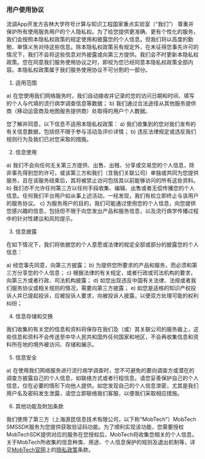 
### 用户使用协议

流调App开发方吉林大学符号计算与知识工程国家重点实验室（“我们”） 尊重并保护所有使用服务用户的个人隐私权。为了给您提供更准确、更有个性化的服务，我们会按照本隐私权政策的规定使用和披露您的个人信息。但我们将以高度的勤勉、审慎义务对待这些信息。除本隐私权政策另有规定外，在未征得您事先许可的情况下，我们不会将这些信息对外披露或向第三方提供。我们会不时更新本隐私权政策。您在同意我们服务使用协议之时，即视为您已经同意本隐私权政策全部内容。本隐私权政策属于我们服务使用协议不可分割的一部分。

1. 适用范围

a) 在您使用我们网络服务时，我们自动接收并记录的您的访问日期和时间、填写的个人与代填的流行病学调查信息等数据；
b) 我们通过合法途径从其他服务提供商（移动运营商及地图服务提供商）处取得的用户个人数据。

您了解并同意，以下信息不适用本隐私权政策：
a) 我们收集到的您对我们发布的有关信息数据，包括但不限于参与活动及评价详情；
b) 违反法律规定或违反我们规则行为及我们已对您采取的措施。

2. 信息使用

a) 我们不会向任何无关第三方提供、出售、出租、分享或交易您的个人信息，除非事先得到您的许可，或该第三方和我们（含我们关联公司）单独或共同为您提供服务，且在该服务结束后，其将被禁止访问包括其以前能够访问的所有这些资料。
b) 我们亦不允许任何第三方以任何手段收集、编辑、出售或者无偿传播您的个人信息。任何我们平台用户如从事上述活动，一经发现，我们有权立即终止与该用户的服务协议。
c) 为服务用户的目的，我们可能通过使用您的个人信息，向您提供您感兴趣的信息，包括但不限于向您发出产品和服务信息，以及流行病学传播过程中的针对性建议和风险提示。

3. 信息披露

在如下情况下，我们将依据您的个人意愿或法律的规定全部或部分的披露您的个人信息：

a) 经您事先同意，向第三方披露；
b) 为提供您所要求的产品和服务，而必须和第三方分享您的个人信息；
c) 根据法律的有关规定，或者行政或司法机构的要求，向第三方或者行政、司法机构披露；
d) 如您出现违反中国有关法律、法规或者我们服务协议或相关规则的情况，需要向第三方披露；
e) 如您是适格的知识产权投诉人并已提起投诉，应被投诉人要求，向被投诉人披露，以便双方处理可能的权利纠纷；

4. 信息存储和交换

我们收集的有关您的信息和资料将保存在我们及（或）其关联公司的服务器上，这些信息和资料不会传送至中华人民共和国外任何国家和地区，不会再收集信息和资料所在地的境外被访问、存储和展示。

5. 信息安全

a) 在使用我们网络服务进行流行病学调查时，您不可避免的要向调查方或潜在的调查方披露自己的个人信息，如联络方式或者行程信息。请您妥善保护自己的个人信息，仅在必要的情形下向他人提供。如您发现自己的个人信息泄密，尤其是我们用户名及密码发生泄露，请您立即联络我们客服，以便我们采取相应措施。

6. 其他功能及附加条款

我们使用了第三方（上海游昆信息技术有限公司，以下称“MobTech”）MobTech SMSSDK服务为您提供获取验证码功能。为了顺利实现该功能，您需要授权MobTechSDK提供对应的服务在您授权后，MobTech将收集您相关的个人信息。关于MobTech所收集的信息种类、用途、个人信息保护的规则及退出机制等，详见[MobTech官网](http://www.mob.com)上的[隐私政策](http://www.mob.com/about/policy)条款。
